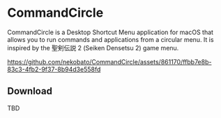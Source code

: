 # CommandCircle

CommandCircle is a Desktop Shortcut Menu application for macOS that allows you to run commands and applications from a circular menu. It is inspired by the 聖剣伝説 2 (Seiken Densetsu 2) game menu.

https://github.com/nekobato/CommandCircle/assets/861170/ffbb7e8b-83c3-4fb2-9f37-8b94d3e558fd

## Download

TBD
